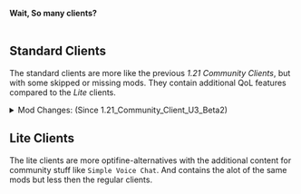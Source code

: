 <p hidden meta>
Title: 1.21.1 Community Client Release
Author: @TheAxolot77
AuthorTitle: Author/Owner
Banner: https://sbamboo.github.io/theaxolot77/assets/articles/banners/community_client_1.21.1.png
Favicon: https://sbamboo.github.io/theaxolot77/assets/logo_theaxo77.png
CardBackground: https://sbamboo.github.io/theaxolot77/assets/articles/banners/community_client_1.21.1.png
Tags: news,changelog,minecraft,mc,axo,client,community
CreationDate: 2024-09-12
UpdatedDate: 2024-09-12
</p>

**Wait, So many clients?**
<br><br>

## Standard Clients
The standard clients are more like the previous *1.21 Community Clients*, but with some skipped or missing mods.
They contain additional QoL features compared to the *Lite* clients.

<details>
    <summary>Mod Changes: (Since 1.21_Community_Client_U3_Beta2)</summary>

    <span style="color:red;font-weight:bold;">Missing Mods:</span>
        - `BeeHiveToolTip`
        - `Krypton`

    <span style="color:green;font-weight:bold;">New Mods:</span>
        - `Continuity`
        - `CIT Reswewn` *FINALLY*
        - `DynamicFPS`
        - `LanguageReload`
        - `MixinTrace`
        - `MoreCulling`
        - `PolyTone`
        - `Zoomify`
        - `YourOptionsShallBeRespected`

    <span style="color:orange;font-weight:bold;">Skipped:</span>
        - `BadOptimizations`
        - `MapToolTip`
        - `NoTelemetry`

    <span style="color:white;font-weight:bold;">Moved *(for now)* to future ***Mooare*** release:</span>
        - `BetterF3`
        - `GiveMeANewSplashText`
        - `ScoreboardOverhaul`
        - `SoundPhysicsRemastered`
        - `Tweakaroo`
        <br>
</details>


## Lite Clients
The lite clients are more optifine-alternatives with the additional content for community stuff like `Simple Voice Chat`.
And contains the alot of the same mods but less then the regular clients.